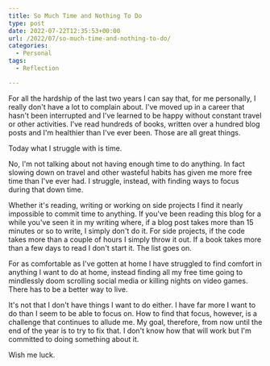 ```yaml
---
title: So Much Time and Nothing To Do
type: post
date: 2022-07-22T12:35:53+00:00
url: /2022/07/so-much-time-and-nothing-to-do/
categories:
  - Personal
tags:
  - Reflection

---
```

For all the hardship of the last two years I can say that, for me personally, I really don't have a lot to complain about. I've moved up in a career that hasn't been interrupted and I've learned to be happy without constant travel or other activities. I've read hundreds of books, written over a hundred blog posts and I'm healthier than I've ever been. Those are all great things.

Today what I struggle with is time.

No, I'm not talking about not having enough time to do anything. In fact slowing down on travel and other wasteful habits has given me more free time than I've ever had. I struggle, instead, with finding ways to focus during that down time.

Whether it's reading, writing or working on side projects I find it nearly impossible to commit time to anything. If you've been reading this blog for a while you've seen it in my writing where, if a blog post takes more than 15 minutes or so to write, I simply don't do it. For side projects, if the code takes more than a couple of hours I simply throw it out. If a book takes more than a few days to read I don't start it. The list goes on.

For as comfortable as I've gotten at home I have struggled to find comfort in anything I want to do at home, instead finding all my free time going to mindlessly doom scrolling social media or killing nights on video games. There has to be a better way to live.

It's not that I don't have things I want to do either. I have far more I want to do than I seem to be able to focus on. How to find that focus, however, is a challenge that continues to allude me. My goal, therefore, from now until the end of the year is to try to fix that. I don't know how that will work but I'm committed to doing something about it.

Wish me luck.